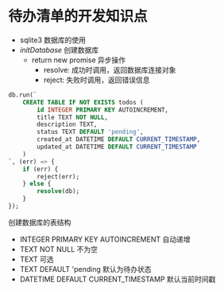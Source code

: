 # 待办清单的开发知识点

- sqlite3 数据库的使用
- _initDatabase_ 创建数据库
  - return new promise 异步操作
    - resolve: 成功时调用，返回数据库连接对象
    - reject: 失败时调用，返回错误信息

``` sql
db.run(`
    CREATE TABLE IF NOT EXISTS todos (
        id INTEGER PRIMARY KEY AUTOINCREMENT,
        title TEXT NOT NULL,
        description TEXT,
        status TEXT DEFAULT 'pending',
        created_at DATETIME DEFAULT CURRENT_TIMESTAMP,
        updated_at DATETIME DEFAULT CURRENT_TIMESTAMP
    )
`, (err) => {
    if (err) {
        reject(err);
    } else {
        resolve(db);
    }
});
```

创建数据库的表结构 
- INTEGER PRIMARY KEY AUTOINCREMENT 自动递增
- TEXT NOT NULL 不为空
- TEXT 可选
- TEXT DEFAULT 'pending 默认为待办状态
- DATETIME DEFAULT CURRENT_TIMESTAMP 默认当前时间戳